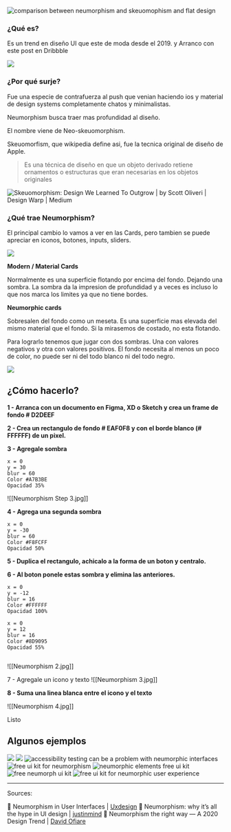 ![comparison between neumorphism and skeuomophism and flat design](https://assets.justinmind.com/wp-content/uploads/2020/04/neumorphism-skeuomorphism-flat-compared.png)

### ¿Qué es?

Es un trend en diseño UI que este de moda desde el 2019. y Arranco con este post en Dribbble

![](https://miro.medium.com/max/1600/1*gza8htfpZ-5eDabA7_kTJw.png)


### ¿Por qué surje?

Fue una especie de contrafuerza al push que venian haciendo ios y material de design systems completamente chatos y minimalistas.

Neumorphism busca traer mas profundidad al diseño.

El nombre viene de Neo-skeuomorphism.

Skeuomorfism, que wikipedia define asi, fue la tecnica original de diseño de Apple.

> Es una técnica de diseño en que un objeto derivado retiene ornamentos o estructuras que eran necesarias en los objetos originales

![Skeuomorphism: Design We Learned To Outgrow | by Scott Oliveri | Design  Warp | Medium](https://miro.medium.com/max/1400/0*6DRkHp3goMcRGI6C)


### ¿Qué trae Neumorphism?

El principal cambio lo vamos a ver en las Cards, pero tambien se puede apreciar en iconos, botones, inputs, sliders.

![](https://miro.medium.com/max/1322/1*BO4cJTJyGovxXwaNJRoS-w.jpeg)

**Modern / Material Cards**

Normalmente es una superficie flotando por encima del fondo. Dejando una sombra. La sombra da la impresion de profundidad y a veces es incluso lo que nos marca los limites ya que no tiene bordes.


**Neumorphic cards**

Sobresalen del fondo como un meseta. Es una superficie mas elevada del mismo material que el fondo. Si la mirasemos de costado, no esta flotando.

Para lograrlo tenemos que jugar con dos sombras. Una con valores negativos y otra con valores positivos. El fondo necesita al menos un poco de color, no puede ser ni del todo blanco ni del todo negro.

![](https://miro.medium.com/max/991/1*-1NT6L5KepZbD19Rw77-EQ.jpeg)

## ¿Cómo hacerlo?

**1 - Arranca con un documento en Figma, XD o Sketch y crea un frame de fondo # D2DEEF**

**2 - Crea un rectangulo de fondo # EAF0F8 y con el borde blanco (# FFFFFF) de un pixel.**

**3 - Agregale sombra**
```
x = 0
y = 30
blur = 60
Color #A7B3BE
Opacidad 35%
```
![[Neumorphism Step 3.jpg]]

**4 - Agrega una segunda sombra**

```
x = 0
y = -30
blur = 60
Color #F8FCFF
Opacidad 50%
```

**5 - Duplica el rectangulo, achicalo a la forma de un boton y centralo.**

**6 - Al boton ponele estas sombra y elimina las anteriores.**

```
x = 0
y = -12
blur = 16
Color #FFFFFF
Opacidad 100%

x = 0
y = 12
blur = 16
Color #8D9095
Opacidad 55%


```
![[Neumorphism 2.jpg]]

7 - Agregale un icono y texto
![[Neumorphism 3.jpg]]

**8 - Suma una linea blanca entre el icono y el texto**

![[Neumorphism 4.jpg]]

Listo

## Algunos ejemplos

![](https://miro.medium.com/max/1600/1*LqmSXD5A-3AXp8JDI758yA.png)
![](https://miro.medium.com/max/3200/1*vkiyZ-XbahBkecV61mkd7Q.png)
![accessibility testing can be a problem with neumorphic interfaces](https://assets.justinmind.com/wp-content/uploads/2020/04/accessibility-testing-neumorphic-interfaces.png)
![free ui kit for neumorphism](https://assets.justinmind.com/wp-content/uploads/2020/04/free-neumorphism-ui-kit.png)
![neumorphic elements free ui kit](https://assets.justinmind.com/wp-content/uploads/2020/04/neumorphic-elements-free-ui-kit.png)
![free neumorph ui kit](https://assets.justinmind.com/wp-content/uploads/2020/04/neumorph-ui-kit-free.png)
![free ui kit for neumorphic user experience](https://assets.justinmind.com/wp-content/uploads/2020/04/ui-kit-free-neumorphic-ux.png)

---
Sources: 

🔗 Neumorphism in User Interfaces | [Uxdesign](https://uxdesign.cc/neumorphism-in-user-interfaces-b47cef3bf3a6)
🔗 Neumorphism: why it’s all the hype in UI design | [justinmind](https://www.justinmind.com/blog/neumorphism-ui/)
🔗 Neumorphism the right way — A 2020 Design Trend | [David Ofiare](https://medium.com/@artofofiare/neumorphism-the-right-way-a-2020-design-trend-386e6a09040a#:~:text=Neumorphism%20(or%20Neo%2Dskeuomorphism),let's%20look%20at%20%E2%80%9CSkeuomorphism%E2%80%9D.)
